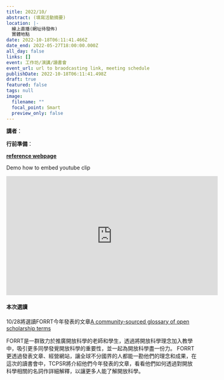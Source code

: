 ```yaml
---
title: 2022/10/
abstract: (填寫活動摘要)
location: |-
  線上直播(網址待發佈)
  實體地點
date: 2022-10-18T06:11:41.466Z
date_end: 2022-05-27T18:00:00.000Z
all_day: false
links: []
event: 工作坊/演講/讀書會
event_url: url to braodcasting link, meeting schedule
publishDate: 2022-10-18T06:11:41.498Z
draft: true
featured: false
tags: null
image:
  filename: ""
  focal_point: Smart
  preview_only: false
---
```

<!--- Before website PM agree the content, Don' turn "DRAFT" off. --->
<!--- This is a template. Don't change anything! --->
<!--- For any instrucion yet to be presented, please tell the website PM. --->

<!--- 宣傳圖檔名必須是"featured.jpg" --->
<!--- upload "featured.jpg" in FEATURED IMAGE --->


**講者**： 
<!--- 依狀況置入 --->

**行前準備**：
<!--- 依狀況置入 --->


**[reference webpage](https://rstat-project.github.io/seed_courses/)**


Demo how to embed youtube clip

<iframe width="560" height="315" src="https://www.youtube-nocookie.com/embed/U3REbqQkln4" title="YouTube video player" frameborder="0" allow="accelerometer; autoplay; clipboard-write; encrypted-media; gyroscope; picture-in-picture" allowfullscreen></iframe>


<!--- 置入google表單： "傳送" ~ "嵌入 HTML" ~ "複製貼上" --->



#### 本次選讀

10/28將選讀FORRT今年發表的文章[A community-sourced glossary of open scholarship terms](https://pubmed.ncbi.nlm.nih.gov/35190714/)

FORRT是一群致力於推廣開放科學的老師和學生，透過將開放科學理念加入教學中，吸引更多同學發覺開放科學的重要性，並一起為開放科學盡一份力。
FORRT更透過發表文章、經營網站，讓全球不分國界的人都能一勘他們的理念和成果，在這次的讀書會中，TCPSR將介紹他們今年發表的文章，看看他們如何透過對開放科學相關的名詞作詳細解釋，以讓更多人能了解開放科學。

